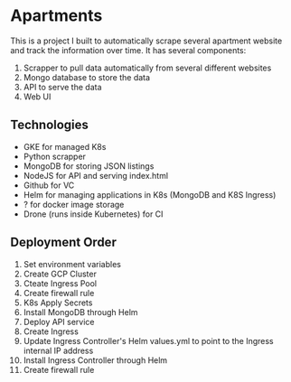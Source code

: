 # Apartments

This is a project I built to automatically scrape several apartment website and track the information over time.  It has several components:

1. Scrapper to pull data automatically from several different websites
2. Mongo database to store the data
3. API to serve the data
4. Web UI

## Technologies

- GKE for managed K8s
- Python scrapper
- MongoDB for storing JSON listings
- NodeJS for API and serving index.html
- Github for VC
- Helm for managing applications in K8s (MongoDB and K8S Ingress)
- ? for docker image storage
- Drone (runs inside Kubernetes) for CI

## Deployment Order

1. Set environment variables
2. Create GCP Cluster
3. Cteate Ingress Pool
4. Create firewall rule
5. K8s Apply Secrets
6. Install MongoDB through Helm
7. Deploy API service
8. Create Ingress
9. Update Ingress Controller's Helm values.yml to point to the Ingress internal IP address
10. Install Ingress Controller through Helm
11. Create firewall rule
